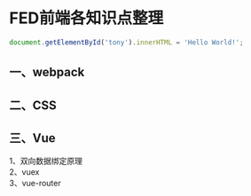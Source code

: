 # FED前端各知识点整理
```javascript
document.getElementById('tony').innerHTML = 'Hello World!';
```
## 一、webpack
## 二、CSS
## 三、Vue
  1、双向数据绑定原理<br>
  2、vuex<br>
  3、vue-router<br>
